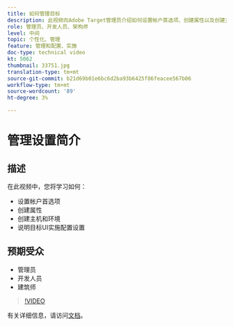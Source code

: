 ```yaml
---
title: 如何管理目标
description: 此视频向Adobe Target管理员介绍如何设置帐户首选项、创建属性以及创建主机和环境。 了解如何解释目标 UI实施配置设置。
role: 管理员、开发人员、架构师
level: 中间
topic: 个性化、管理
feature: 管理和配置、实施
doc-type: technical video
kt: 5062
thumbnail: 33751.jpg
translation-type: tm+mt
source-git-commit: b21d69b01e6bc6d2ba93b6425f86feacee567b06
workflow-type: tm+mt
source-wordcount: '89'
ht-degree: 3%

---
```



# 管理设置简介

## 描述

在此视频中，您将学习如何：

* 设置帐户首选项
* 创建属性
* 创建主机和环境
* 说明目标UI实施配置设置

## 预期受众

* 管理员
* 开发人员
* 建筑师

>[!VIDEO](https://video.tv.adobe.com/v/33751/?quality=12)

有关详细信息，请访问[文档](https://docs.adobe.com/content/help/en/target/using/administer/administrating-target.html)。
